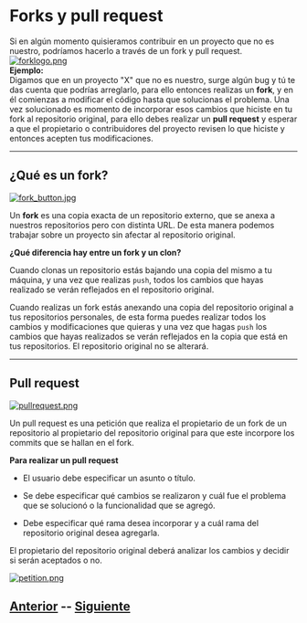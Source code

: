 # Forks y pull request  

Si en algún momento quisieramos contribuir en un proyecto que no es nuestro, podríamos hacerlo a través de un fork y pull request.  
[![forklogo.png](https://s5.postimg.org/4qv3ivxgn/forklogo.png)](https://postimg.org/image/af1e9s1sz/)  
**Ejemplo:**  
Digamos que en un proyecto "X" que no es nuestro, surge algún bug y tú te das cuenta que podrías arreglarlo, para ello entonces realizas un **fork**, y en él comienzas a modificar el código hasta que solucionas el problema. Una vez solucionado es momento de incorporar esos cambios que hiciste en tu fork al repositorio original, para ello debes realizar un **pull request** y esperar a que el propietario o contribuidores del proyecto revisen lo que hiciste y entonces acepten tus modificaciones.  
***
## ¿Qué es un fork?  

[![fork_button.jpg](https://s5.postimg.org/daehgn5t3/fork_button.jpg)](https://postimg.org/image/7m86pr1gj/)  

Un **fork** es una copia exacta de un repositorio externo, que se anexa a nuestros repositorios pero con distinta URL. De esta manera podemos trabajar sobre un proyecto sin afectar al repositorio original.   

**¿Qué diferencia hay entre un fork y un clon?**  

Cuando clonas un repositorio estás bajando una copia del mismo a tu máquina, y una vez que realizas <code>push</code>, todos los cambios que hayas realizado se verán reflejados en el repositorio original.  

Cuando realizas un fork estás anexando una copia del repositorio original a tus repositorios personales, de esta forma puedes realizar todos los cambios y modificaciones que quieras y una vez que hagas <code>push</code> los cambios que hayas realizados se verán reflejados en la copia que está en tus repositorios. El repositorio original no se alterará.  

***  

## Pull request  
[![pullrequest.png](https://s5.postimg.org/f4rbydstj/pullrequest.png)](https://postimg.org/image/3seqglk4j/)  

Un pull request es una petición que realiza el propietario de un fork de un repositorio al propietario del repositorio original para que este incorpore los commits que se hallan en el fork.  

**Para realizar un pull request**
* El usuario debe especificar un asunto o título.

* Se debe especificar qué cambios se realizaron y cuál fue el problema que se solucionó o la funcionalidad que se agregó.

* Debe especificar qué rama desea incorporar y a cuál rama del repositorio original desea agregarla.


El propietario del repositorio original deberá analizar los cambios y decidir si serán aceptados o no.  


[![petition.png](https://s5.postimg.org/z0nbdx9uv/petition.png)](https://postimg.org/image/tp8et7ns3/)


## [Anterior](Page9.md)  --  [Siguiente](Page11.md)
